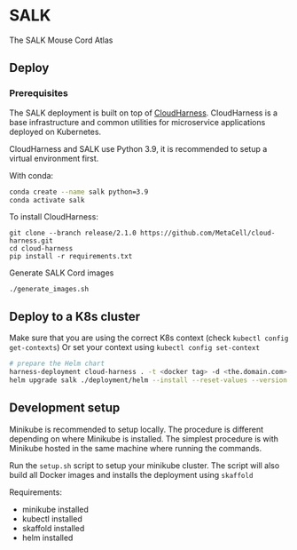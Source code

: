 # SALK

The SALK Mouse Cord Atlas

## Deploy

### Prerequisites

The SALK deployment is built on top of [CloudHarness](https://github.com/MetaCell/cloud-harness).
CloudHarness is a base infrastructure and common utilities for microservice applications deployed on Kubernetes.

CloudHarness and SALK use Python 3.9, it is recommended to setup a virtual environment first.

With conda: 
```bash
conda create --name salk python=3.9
conda activate salk
```

To install CloudHarness:

```
git clone --branch release/2.1.0 https://github.com/MetaCell/cloud-harness.git
cd cloud-harness
pip install -r requirements.txt
```


Generate SALK Cord images 
```
./generate_images.sh
```

## Deploy to a K8s cluster

Make sure that you are using the correct K8s context (check `kubectl config get-contexts`)
Or set your context using `kubectl config set-context`


```bash
# prepare the Helm chart
harness-deployment cloud-harness . -t <docker tag> -d <the.domain.com> -r <docker registry> -rs <docker registry secret> -n <namespace> -e prod -i portal
helm upgrade salk ./deployment/helm --install --reset-values --version 0.0.1 --namespace <namespace> --values ./deployment/helm/values.yaml --timeout 600s
```


## Development setup

Minikube is recommended to setup locally. The procedure is different depending on where Minikube is installed.
The simplest procedure is with Minikube hosted in the same machine where running the commands.

Run the `setup.sh` script to setup your minikube cluster.
The script will also build all Docker images and installs the deployment using `skaffold`

Requirements:
* minikube installed
* kubectl installed
* skaffold installed
* helm installed

